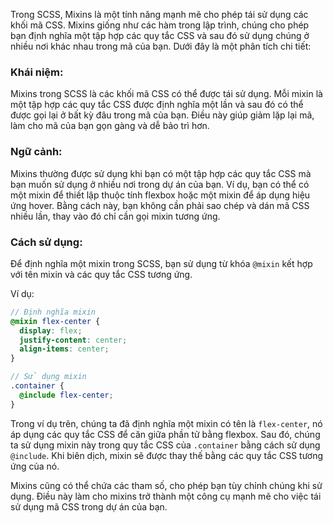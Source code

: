 Trong SCSS, Mixins là một tính năng mạnh mẽ cho phép tái sử dụng các khối mã CSS. Mixins giống như các hàm trong lập trình, chúng cho phép bạn định nghĩa một tập hợp các quy tắc CSS và sau đó sử dụng chúng ở nhiều nơi khác nhau trong mã của bạn. Dưới đây là một phân tích chi tiết:

### Khái niệm:

Mixins trong SCSS là các khối mã CSS có thể được tái sử dụng. Mỗi mixin là một tập hợp các quy tắc CSS được định nghĩa một lần và sau đó có thể được gọi lại ở bất kỳ đâu trong mã của bạn. Điều này giúp giảm lặp lại mã, làm cho mã của bạn gọn gàng và dễ bảo trì hơn.

### Ngữ cảnh:

Mixins thường được sử dụng khi bạn có một tập hợp các quy tắc CSS mà bạn muốn sử dụng ở nhiều nơi trong dự án của bạn. Ví dụ, bạn có thể có một mixin để thiết lập thuộc tính flexbox hoặc một mixin để áp dụng hiệu ứng hover. Bằng cách này, bạn không cần phải sao chép và dán mã CSS nhiều lần, thay vào đó chỉ cần gọi mixin tương ứng.

### Cách sử dụng:

Để định nghĩa một mixin trong SCSS, bạn sử dụng từ khóa `@mixin` kết hợp với tên mixin và các quy tắc CSS tương ứng.

Ví dụ:

```scss
// Định nghĩa mixin
@mixin flex-center {
  display: flex;
  justify-content: center;
  align-items: center;
}

// Sử dụng mixin
.container {
  @include flex-center;
}
```

Trong ví dụ trên, chúng ta đã định nghĩa một mixin có tên là `flex-center`, nó áp dụng các quy tắc CSS để căn giữa phần tử bằng flexbox. Sau đó, chúng ta sử dụng mixin này trong quy tắc CSS của `.container` bằng cách sử dụng `@include`. Khi biên dịch, mixin sẽ được thay thế bằng các quy tắc CSS tương ứng của nó.

Mixins cũng có thể chứa các tham số, cho phép bạn tùy chỉnh chúng khi sử dụng. Điều này làm cho mixins trở thành một công cụ mạnh mẽ cho việc tái sử dụng mã CSS trong dự án của bạn.
